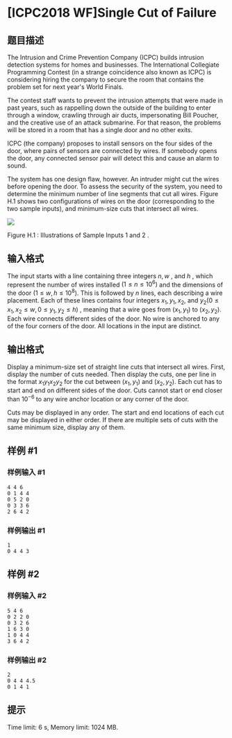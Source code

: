 # [ICPC2018 WF]Single Cut of Failure

## 题目描述



The Intrusion and Crime Prevention Company (ICPC) builds intrusion detection systems for homes and businesses. The International Collegiate Programming Contest (in a strange coincidence also known as ICPC) is considering hiring the company to secure the room that contains the problem set for next year's World Finals.

The contest staff wants to prevent the intrusion attempts that were made in past years, such as rappelling down the outside of the building to enter through a window, crawling through air ducts, impersonating Bill Poucher, and the creative use of an attack submarine. For that reason, the problems will be stored in a room that has a single door and no other exits.

ICPC (the company) proposes to install sensors on the four sides of the door, where pairs of sensors are connected by wires. If somebody opens the door, any connected sensor pair will detect this and cause an alarm to sound.

The system has one design flaw, however. An intruder might cut the wires before opening the door. To assess the security of the system, you need to determine the minimum number of line segments that cut all wires. Figure H.1 shows two configurations of wires on the door (corresponding to the two sample inputs), and minimum-size cuts that intersect all wires.

![](https://onlinejudgeimages.s3-ap-northeast-1.amazonaws.com/problem/15696/1.png)

Figure H.1 : Illustrations of Sample Inputs $1$ and $2$ .



## 输入格式



The input starts with a line containing three integers $n , w$ , and $h$ , which represent the number of wires installed $(1 \le n \le 10^{6})$ and the dimensions of the door $(1 \le w , h \le 10^{8}).$ This is followed by $n$ lines, each describing a wire placement. Each of these lines contains four integers $x_{1}, y_{1}, x_{2},$ and $y_{2} (0 \le x_{1}, x_{2} \le w , 0 \le y_{1}, y_{2} \le h)$ , meaning that a wire goes from $(x_{1}, y_{1})$ to $(x_{2}, y_{2}).$ Each wire connects different sides of the door. No wire is anchored to any of the four corners of the door. All locations in the input are distinct.



## 输出格式



Display a minimum-size set of straight line cuts that intersect all wires. First, display the number of cuts needed. Then display the cuts, one per line in the format $x_{1} y_{1} x_{2} y_{2}$ for the cut between $(x_{1}, y_{1})$ and $(x_{2}, y_{2}).$ Each cut has to start and end on different sides of the door. Cuts cannot start or end closer than $10^{−6}$ to any wire anchor location or any corner of the door.

Cuts may be displayed in any order. The start and end locations of each cut may be displayed in either order. If there are multiple sets of cuts with the same minimum size, display any of them.



## 样例 #1

### 样例输入 #1
```
4 4 6
0 1 4 4
0 5 2 0
0 3 3 6
2 6 4 2
```

### 样例输出 #1

```
1
0 4 4 3
```

## 样例 #2

### 样例输入 #2
```
5 4 6
0 2 2 0
0 3 2 6
1 6 3 0
1 0 4 4
3 6 4 2
```

### 样例输出 #2

```
2
0 4 4 4.5
0 1 4 1
```

## 提示

Time limit: 6 s, Memory limit: 1024 MB. 


